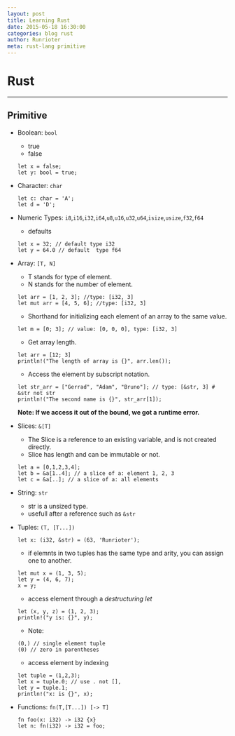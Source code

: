 ```yaml
---
layout: post
title: Learning Rust
date: 2015-05-18 16:30:00
categories: blog rust
author: Runrioter
meta: rust-lang primitive
---
```


# Rust
---
## Primitive
* Boolean: `bool`
  - true
  - false
  
  ```
  let x = false;
  let y: bool = true;
  ```
  
* Character: `char`

  ```
  let c: char = 'A';
  let d = 'D';
  ```
  
* Numeric Types: `i8`,`i16`,`i32`,`i64`,`u8`,`u16`,`u32`,`u64`,`isize`,`usize`,`f32`,`f64`

  - defaults
  
  ```
  let x = 32; // default type i32
  let y = 64.0 // default  type f64
  ```
  
* Array: `[T, N]` 

  - T stands for type of element.
  - N stands for the number of element.
  
  ```
  let arr = [1, 2, 3]; //type: [i32, 3]
  let mut arr = [4, 5, 6]; //type: [i32, 3]
  ```
  
  - Shorthand for initializing each element of an array to the same value.
  
  ```
  let m = [0; 3]; // value: [0, 0, 0], type: [i32, 3]
  ```
  
  - Get array length.
  
  ```
  let arr = [12; 3]
  println!("The length of array is {}", arr.len());
  ```
  
  - Access the element by subscript notation.
  
  ```
  let str_arr = ["Gerrad", "Adam", "Bruno"]; // type: [&str, 3] # &str not str
  println!("The second name is {}", str_arr[1]);
  ```
  
  **Note: If we access it out of the bound, we got a runtime error.**
  
* Slices: `&[T]`

  - The Slice is a reference to an existing variable, and is not created directly.
  - Slice has length and can be immutable or not.
  
  ```
  let a = [0,1,2,3,4];
  let b = &a[1..4]; // a slice of a: element 1, 2, 3
  let c = &a[..]; // a slice of a: all elements
  ```
  
* String: `str`

  - str is a unsized type.
  - usefull after a reference such as `&str`
  
* Tuples: `(T, [T...])`

  ```
  let x: (i32, &str) = (63, 'Runrioter');
  ```
  
  - if elemnts in two tuples has the same type and arity, you can assign one to another.
  
  ```
  let mut x = (1, 3, 5);
  let y = (4, 6, 7);
  x = y;
  ```
  
  - access element through a *destructuring let*
  
  ```
  let (x, y, z) = (1, 2, 3);
  println!("y is: {}", y);
  ```
  
  - Note:
  
  ```
  (0,) // single element tuple
  (0) // zero in parentheses
  ```
  
  - access element by indexing
  
  ```
  let tuple = (1,2,3);
  let x = tuple.0; // use . not [],
  let y = tuple.1;
  println!("x: is {}", x);
  ```
  
* Functions: `fn(T,[T...]) [-> T]`

  ```
  fn foo(x: i32) -> i32 {x}
  let n: fn(i32) -> i32 = foo;
  ```